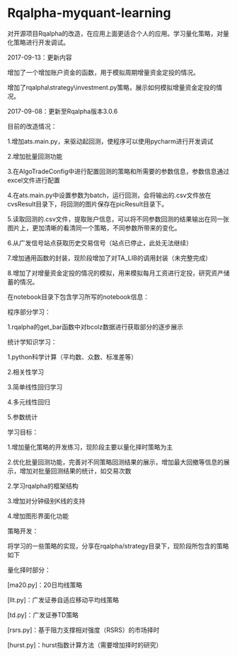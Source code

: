 # Rqalpha-myquant-learning
对开源项目Rqalpha的改造，在应用上面更适合个人的应用。学习量化策略，对量化策略进行开发调试。

2017-09-13：更新内容

增加了一个增加账户资金的函数，用于模拟周期增量资金定投的情况。

增加了rqalpha\strategy\investment.py策略，展示如何模拟增量资金定投的情况。

2017-09-08：更新至Rqalpha版本3.0.6

目前的改造情况：

1.增加ats.main.py，来驱动起回测，使程序可以使用pycharm进行开发调试

2.增加批量回测功能

3.在AlgoTradeConfig中进行配置回测的策略和所需要的参数信息，参数信息通过excel文件进行配置

4.在ats.main.py中设置参数为batch，运行回测，会将输出的.csv文件放在cvsResult目录下，将回测的图片保存在picResult目录下。

5.读取回测的.csv文件，提取账户信息，可以将不同参数回测的结果输出在同一张图片上，更加清晰的看清同一个策略，不同参数所带来的变化。

6.从广发信号站点获取历史交易信号（站点已停止，此处无法继续）

7.增加通用函数的封装，现阶段增加了对TA_LIB的调用封装（未完整完成）

8.增加了对增量资金定投的情况的模拟，用来模拟每月工资进行定投，研究资产储蓄的情况。

在notebook目录下包含学习所写的notebook信息：

程序部分学习：

1.rqalpha的get_bar函数中对bcolz数据进行获取部分的逐步展示

统计学知识学习：

1.python科学计算（平均数、众数、标准差等）

2.相关性学习

3.简单线性回归学习

4.多元线性回归

5.参数统计

学习目标：

1.增加量化策略的开发练习，现阶段主要以量化择时策略为主

2.优化批量回测功能，完善对不同策略回测结果的展示，增加最大回撤等信息的展示，增加对批量回测结果的统计，如交易次数

2.学习rqalpha的框架结构

3.增加对分钟级别K线的支持

4.增加图形界面化功能

策略开发：

将学习的一些策略的实现，分享在rqalpha/strategy目录下，现阶段所包含的策略如下

量化择时部分：

[ma20.py]：20日均线策略

[llt.py]：广发证券自适应移动平均线策略

[td.py]：广发证券TD策略

[rsrs.py]：基于阻力支撑相对强度（RSRS）的市场择时

[hurst.py]：hurst指数计算方法（需要增加择时的研究）

